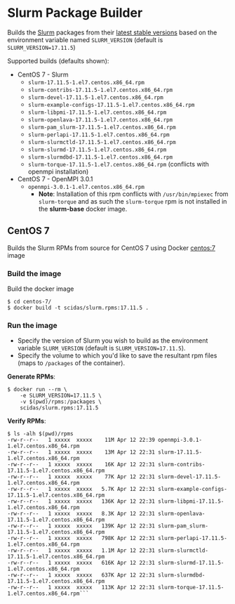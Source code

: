 # Slurm Package Builder

Builds the [Slurm](https://www.schedmd.com/index.php) packages from their [latest stable versions](https://www.schedmd.com/downloads.php) based on the environment variable named `SLURM_VERSION` (default is `SLURM_VERSION=17.11.5`)

Supported builds (defaults shown):

- CentOS 7 - Slurm
	- `slurm-17.11.5-1.el7.centos.x86_64.rpm`
	- `slurm-contribs-17.11.5-1.el7.centos.x86_64.rpm`
	- `slurm-devel-17.11.5-1.el7.centos.x86_64.rpm`
	- `slurm-example-configs-17.11.5-1.el7.centos.x86_64.rpm`
	- `slurm-libpmi-17.11.5-1.el7.centos.x86_64.rpm`
	- `slurm-openlava-17.11.5-1.el7.centos.x86_64.rpm`
	- `slurm-pam_slurm-17.11.5-1.el7.centos.x86_64.rpm`
	- `slurm-perlapi-17.11.5-1.el7.centos.x86_64.rpm`
	- `slurm-slurmctld-17.11.5-1.el7.centos.x86_64.rpm`
	- `slurm-slurmd-17.11.5-1.el7.centos.x86_64.rpm`
	- `slurm-slurmdbd-17.11.5-1.el7.centos.x86_64.rpm`
	- `slurm-torque-17.11.5-1.el7.centos.x86_64.rpm` (conflicts with openmpi installation)
- CentOS 7 - OpenMPI 3.0.1
    - `openmpi-3.0.1-1.el7.centos.x86_64.rpm` 
      - **Note**: Installation of this rpm conflicts with `/usr/bin/mpiexec` from `slurm-torque` and as such the `slurm-torque` rpm is not installed in the **slurm-base** docker image.

## CentOS 7

Builds the Slurm RPMs from source for CentOS 7 using Docker [centos:7](https://hub.docker.com/_/centos/) image

### Build the image

Build the docker image

```
$ cd centos-7/
$ docker build -t scidas/slurm.rpms:17.11.5 .
```

### Run the image 

- Specify the version of Slurm you wish to build as the environment variable `SLURM_VERSION` (default is `SLURM_VERSION=17.11.5`).
- Specify the volume to which you'd like to save the resultant rpm files (maps to `/packages` of the container).


**Generate RPMs**:

```
$ docker run --rm \
	-e SLURM_VERSION=17.11.5 \
	-v $(pwd)/rpms:/packages \
	scidas/slurm.rpms:17.11.5
```

**Verify RPMs**:

```console
$ ls -alh $(pwd)/rpms
-rw-r--r--   1 xxxxx  xxxxx    11M Apr 12 22:39 openmpi-3.0.1-1.el7.centos.x86_64.rpm
-rw-r--r--   1 xxxxx  xxxxx    13M Apr 12 22:31 slurm-17.11.5-1.el7.centos.x86_64.rpm
-rw-r--r--   1 xxxxx  xxxxx    16K Apr 12 22:31 slurm-contribs-17.11.5-1.el7.centos.x86_64.rpm
-rw-r--r--   1 xxxxx  xxxxx    77K Apr 12 22:31 slurm-devel-17.11.5-1.el7.centos.x86_64.rpm
-rw-r--r--   1 xxxxx  xxxxx   5.7K Apr 12 22:31 slurm-example-configs-17.11.5-1.el7.centos.x86_64.rpm
-rw-r--r--   1 xxxxx  xxxxx   136K Apr 12 22:31 slurm-libpmi-17.11.5-1.el7.centos.x86_64.rpm
-rw-r--r--   1 xxxxx  xxxxx   8.3K Apr 12 22:31 slurm-openlava-17.11.5-1.el7.centos.x86_64.rpm
-rw-r--r--   1 xxxxx  xxxxx   139K Apr 12 22:31 slurm-pam_slurm-17.11.5-1.el7.centos.x86_64.rpm
-rw-r--r--   1 xxxxx  xxxxx   798K Apr 12 22:31 slurm-perlapi-17.11.5-1.el7.centos.x86_64.rpm
-rw-r--r--   1 xxxxx  xxxxx   1.1M Apr 12 22:31 slurm-slurmctld-17.11.5-1.el7.centos.x86_64.rpm
-rw-r--r--   1 xxxxx  xxxxx   616K Apr 12 22:31 slurm-slurmd-17.11.5-1.el7.centos.x86_64.rpm
-rw-r--r--   1 xxxxx  xxxxx   637K Apr 12 22:31 slurm-slurmdbd-17.11.5-1.el7.centos.x86_64.rpm
-rw-r--r--   1 xxxxx  xxxxx   113K Apr 12 22:31 slurm-torque-17.11.5-1.el7.centos.x86_64.rpm```
